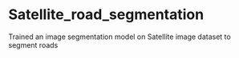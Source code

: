 # Satellite_road_segmentation
Trained an image segmentation model on Satellite image dataset to segment roads
